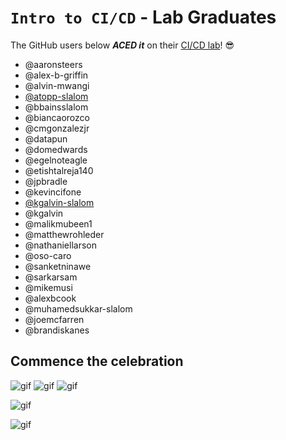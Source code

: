 # `Intro to CI/CD` - Lab Graduates

The GitHub users below ***ACED it*** on their [CI/CD lab](intro.md)! 😎

[//]: # (Add your username below, in alphabetical order to prevent conflicts and duplication.)

- @aaronsteers
- @alex-b-griffin
- @alvin-mwangi
- [@atopp-slalom](https://github.com/atopp-slalom)
- @bbainsslalom
- @biancaorozco
- @cmgonzalezjr
- @datapun
- @domedwards
- @egelnoteagle
- @etishtalreja140
- @jpbradle
- @kevincifone
- [@kgalvin-slalom](https://github.com/kgalvin-slalom)
- @kgalvin
- @malikmubeen1
- @matthewrohleder
- @nathaniellarson
- @oso-caro
- @sanketninawe
- @sarkarsam
- @mikemusi
- @alexbcook
- @muhamedsukkar-slalom
- @joemcfarren
- @brandiskanes

## Commence the celebration

[//]: # (Psst - feel free to add more art or GIFs here if you are so inclined!)

![gif](resources/congrats01.gif) ![gif](resources/grad-backflip.gif) ![gif](https://media.giphy.com/media/Is1O1TWV0LEJi/giphy.gif)

![gif](resources/elmo.gif)

![gif](resources/ski_slalom.gif)

